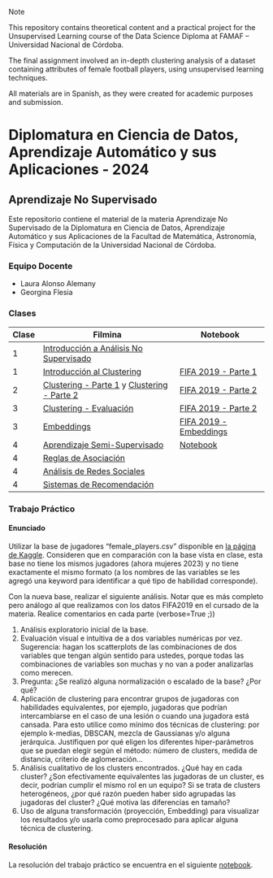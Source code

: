 > [!note]
> This repository contains theoretical content and a practical project for the Unsupervised Learning course of the Data Science Diploma at FAMAF – Universidad Nacional de Córdoba.
>
> The final assignment involved an in-depth clustering analysis of a dataset containing attributes of female football players, using unsupervised learning techniques.
>
> All materials are in Spanish, as they were created for academic purposes and submission.

# Diplomatura en Ciencia de Datos, Aprendizaje Automático y sus Aplicaciones - 2024

## Aprendizaje No Supervisado

Este repositorio contiene el material de la materia Aprendizaje No Supervisado de la Diplomatura en Ciencia de Datos, Aprendizaje Automático y sus Aplicaciones de la Facultad de Matemática, Astronomía, Física y Computación de la Universidad Nacional de Córdoba.

### Equipo Docente

- Laura Alonso Alemany
- Georgina Flesia

### Clases

| Clase | Filmina | Notebook |
|-------|---------|----------|
| 1 | [Introducción a Análisis No Supervisado](./clases/filminas/clase1_intro.pdf) | |
| 1 | [Introducción al Clustering](./clases/filminas/clase1_intro_clustering.pdf) | [FIFA 2019 - Parte 1](./clases/notebooks/ntb_clustering_1_fifa2019_Colab.ipynb) |
| 2 | [Clustering - Parte 1](./clases/filminas/clase2_clustering.pdf) y [Clustering - Parte 2](./clases/filminas/clase2_clustering2.pdf) | [FIFA 2019 - Parte 2](./clases/notebooks/ntb_clustering_2_fifa2019_Colab.ipynb) |
| 3 | [Clustering - Evaluación](./clases/filminas/clase3_evaluacion_de_clustering.pdf) | [FIFA 2019 - Parte 2](./clases/notebooks/ntb_clustering_2_fifa2019_Colab.ipynb) |
| 3 | [Embeddings](./clases/filminas/clase3_embeddings.pdf) | [FIFA 2019 - Embeddings](./clases/notebooks/ntb_embeddings_fifa2019.ipynb) |
| 4 | [Aprendizaje Semi-Supervisado](./clases/filminas/clase4_aprendizaje_semisupervisado.pdf) | [Notebook](./clases/notebooks/ntb_semisup_y_self_learning_imagen.ipynb) |
| 4 | [Reglas de Asociación](./clases/filminas/clase4_reglas_de_asociacion.pdf) | |
| 4 | [Análisis de Redes Sociales](./clases/filminas/clase4_analisis_de_redes_sociales.pdf) | |
| 4 | [Sistemas de Recomendación](./clases/filminas/clase4_sistemas_de_recomendacion.pdf) | |

### Trabajo Práctico

#### Enunciado

Utilizar la base de jugadores “female_players.csv” disponible en [la página de Kaggle](https://www.kaggle.com/datasets/stefanoleone992/fifa-23-complete-player-dataset). Consideren que en comparación con la base vista en clase, esta base no tiene los mismos jugadores (ahora mujeres 2023) y no tiene exactamente el mismo formato (a los nombres de las variables se les agregó una keyword para identificar a qué tipo de habilidad corresponde).

Con la nueva base, realizar el siguiente análisis. Notar que es más completo pero análogo al que realizamos con los datos FIFA2019 en el cursado de la materia. Realice comentarios en cada parte (verbose=True ;))

1. Análisis exploratorio inicial de la base.
2. Evaluación visual e intuitiva de a dos variables numéricas por vez. Sugerencia: hagan los scatterplots de las combinaciones de dos variables que tengan algún sentido para ustedes, porque todas las combinaciones de variables son muchas y no van a poder analizarlas como merecen.
3. Pregunta: ¿Se realizó alguna normalización o escalado de la base? ¿Por qué?
4. Aplicación de clustering para encontrar grupos de jugadoras con habilidades equivalentes, por ejemplo, jugadoras que podrían intercambiarse en el caso de una lesión o cuando una jugadora está cansada. Para esto utilice como mínimo dos técnicas de clustering: por ejemplo k-medias, DBSCAN, mezcla de Gaussianas y/o alguna jerárquica. Justifiquen por qué eligen los diferentes hiper-parámetros que se puedan elegir según el método: número de clusters, medida de distancia, criterio de aglomeración… 
5. Análisis cualitativo de los clusters encontrados. ¿Qué hay en cada cluster? ¿Son efectivamente equivalentes las jugadoras de un cluster, es decir, podrían cumplir el mismo rol en un equipo? Si se trata de clusters heterogéneos, ¿por qué razón pueden haber sido agrupadas las jugadoras del cluster? ¿Qué motiva las diferencias en tamaño?
6. Uso de alguna transformación (proyección, Embedding) para visualizar los resultados y/o usarla como preprocesado para aplicar alguna técnica de clustering.

#### Resolución

La resolución del trabajo práctico se encuentra en el siguiente [notebook](./entregables/grupal.ipynb).

